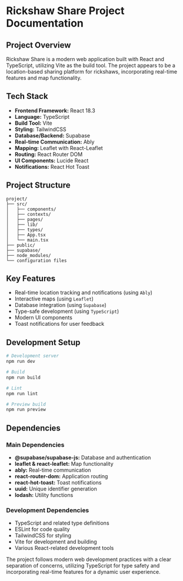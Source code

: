 # Rickshaw Share Project Documentation

## Project Overview

Rickshaw Share is a modern web application built with React and TypeScript, utilizing Vite as the build tool. The project appears to be a location-based sharing platform for rickshaws, incorporating real-time features and map functionality.

## Tech Stack

- **Frontend Framework:** React 18.3
- **Language:** TypeScript
- **Build Tool:** Vite
- **Styling:** TailwindCSS
- **Database/Backend:** Supabase
- **Real-time Communication:** Ably
- **Mapping:** Leaflet with React-Leaflet
- **Routing:** React Router DOM
- **UI Components:** Lucide React
- **Notifications:** React Hot Toast

## Project Structure

```text
project/
├── src/
│   ├── components/
│   ├── contexts/
│   ├── pages/
│   ├── lib/
│   ├── types/
│   ├── App.tsx
│   └── main.tsx
├── public/
├── supabase/
├── node_modules/
└── configuration files
```

## Key Features

- Real-time location tracking and notifications (using `Ably`)
- Interactive maps (using `Leaflet`)
- Database integration (using `Supabase`)
- Type-safe development (using `TypeScript`)
- Modern UI components
- Toast notifications for user feedback

## Development Setup

```bash
# Development server
npm run dev

# Build
npm run build

# Lint
npm run lint

# Preview build
npm run preview
```

## Dependencies

### Main Dependencies

- **@supabase/supabase-js:** Database and authentication
- **leaflet & react-leaflet:** Map functionality
- **ably:** Real-time communication
- **react-router-dom:** Application routing
- **react-hot-toast:** Toast notifications
- **uuid:** Unique identifier generation
- **lodash:** Utility functions

### Development Dependencies

- TypeScript and related type definitions
- ESLint for code quality
- TailwindCSS for styling
- Vite for development and building
- Various React-related development tools

The project follows modern web development practices with a clear separation of concerns, utilizing TypeScript for type safety and incorporating real-time features for a dynamic user experience.
